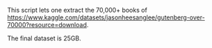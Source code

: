 This script lets one extract the 70,000+ books of https://www.kaggle.com/datasets/jasonheesanglee/gutenberg-over-70000?resource=download.

The final dataset is 25GB.
